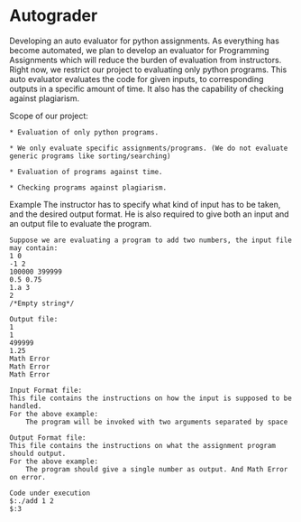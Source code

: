 Autograder
==========
Developing an auto evaluator for python assignments.
	As everything has become automated, we plan to develop an evaluator for Programming Assignments which will reduce the burden 
	of evaluation from instructors.  Right now, we restrict our project to evaluating only python programs. This auto evaluator
	evaluates the code for given inputs, to corresponding outputs in a specific amount of time. It also has the capability 
	of checking against plagiarism. 
	
Scope of our project:
	
	* Evaluation of only python programs.
	
	* We only evaluate specific assignments/programs. (We do not evaluate generic programs like sorting/searching)
	
	* Evaluation of programs against time.
	
	* Checking programs against plagiarism.
	

Example	
	The instructor has to specify what kind of input has to be taken, and the desired output format.
	He is also required to give both an input and an output file to evaluate the program.
		
	Suppose we are evaluating a program to add two numbers, the input file may contain:
	1 0
	-1 2
	100000 399999
	0.5 0.75
	1.a 3
	2 
	/*Empty string*/
			
	Output file:
	1
	1
	499999
	1.25
	Math Error
	Math Error
	Math Error

	Input Format file:
	This file contains the instructions on how the input is supposed to be handled.
	For the above example:
		The program will be invoked with two arguments separated by space
		
	Output Format file:
	This file contains the instructions on what the assignment program should output.
	For the above example:
		The program should give a single number as output. And Math Error on error.
		
	Code under execution
	$:./add 1 2
	$:3
			
			
			

